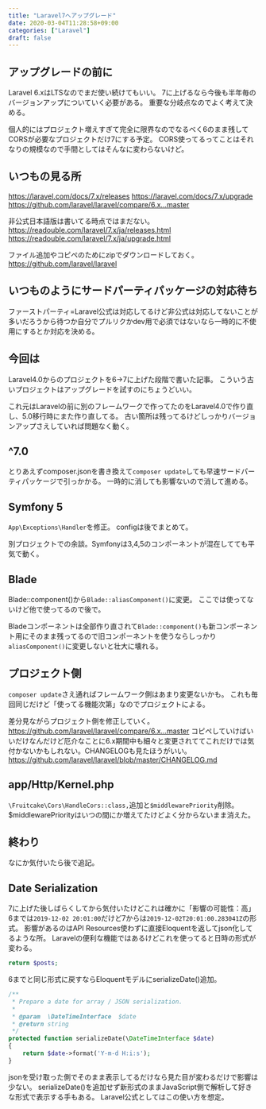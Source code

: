 ```yaml
---
title: "Laravel7へアップグレード"
date: 2020-03-04T11:28:58+09:00
categories: ["Laravel"]
draft: false
---
```


## アップグレードの前に
Laravel 6.xはLTSなのでまだ使い続けてもいい。
7に上げるなら今後も半年毎のバージョンアップについていく必要がある。
重要な分岐点なのでよく考えて決める。

個人的にはプロジェクト増えすぎて完全に限界なのでなるべく6のまま残してCORSが必要なプロジェクトだけ7にする予定。
CORS使ってるってことはそれなりの規模なので手間としてはそんなに変わらないけど。

## いつもの見る所
https://laravel.com/docs/7.x/releases
https://laravel.com/docs/7.x/upgrade
https://github.com/laravel/laravel/compare/6.x...master

非公式日本語版は書いてる時点ではまだない。
https://readouble.com/laravel/7.x/ja/releases.html
https://readouble.com/laravel/7.x/ja/upgrade.html

ファイル追加やコピペのためにzipでダウンロードしておく。
https://github.com/laravel/laravel

## いつものようにサードパーティパッケージの対応待ち
ファーストパーティ=Laravel公式は対応してるけど非公式は対応してないことが多いだろうから待つか自分でプルリクかdev用で必須ではないなら一時的に不使用にするとか対応を決める。

## 今回は
Laravel4.0からのプロジェクトを6→7に上げた段階で書いた記事。
こういう古いプロジェクトはアップグレードを試すのにちょうどいい。

これ元はLaravelの前に別のフレームワークで作ってたのをLaravel4.0で作り直し、5.0移行時にまた作り直してる。
古い箇所は残ってるけどしっかりバージョンアップさえしていれば問題なく動く。

## ^7.0
とりあえずcomposer.jsonを書き換えて`composer update`しても早速サードパーティパッケージで引っかかる。
一時的に消しても影響ないので消して進める。

## Symfony 5
`App\Exceptions\Handler`を修正。
configは後でまとめて。

別プロジェクトでの余談。Symfonyは3,4,5のコンポーネントが混在してても平気で動く。

## Blade
Blade::component()から`Blade::aliasComponent()`に変更。
ここでは使ってないけど他で使ってるので後で。

Bladeコンポーネントは全部作り直されて`Blade::component()`も新コンポーネント用にそのまま残ってるので旧コンポーネントを使うならしっかり`aliasComponent()`に変更しないと壮大に壊れる。

## プロジェクト側
`composer update`さえ通ればフレームワーク側はあまり変更ないかも。
これも毎回同じだけど「使ってる機能次第」なのでプロジェクトによる。

差分見ながらプロジェクト側を修正していく。
https://github.com/laravel/laravel/compare/6.x...master
コピペしていけばいいだけなんだけど厄介なことに6.x期間中も細々と変更されててこれだけでは気付かないかもしれない。CHANGELOGも見たほうがいい。
https://github.com/laravel/laravel/blob/master/CHANGELOG.md

## app/Http/Kernel.php
`\Fruitcake\Cors\HandleCors::class,`追加と`$middlewarePriority`削除。
$middlewarePriorityはいつの間にか増えてたけどよく分からないまま消えた。

## 終わり
なにか気付いたら後で追記。

## Date Serialization

7に上げた後しばらくしてから気付いたけどこれは確かに「影響の可能性：高」
6までは`2019-12-02 20:01:00`だけど7からは`2019-12-02T20:01:00.283041Z`の形式。
影響があるのはAPI Resources使わずに直接Eloquentを返してjson化してるような所。
Laravelの便利な機能ではあるけどこれを使ってると日時の形式が変わる。

```php
return $posts;
```

6までと同じ形式に戻すならEloquentモデルにserializeDate()追加。

```php
/**
 * Prepare a date for array / JSON serialization.
 *
 * @param  \DateTimeInterface  $date
 * @return string
 */
protected function serializeDate(\DateTimeInterface $date)
{
    return $date->format('Y-m-d H:i:s');
}
```

jsonを受け取った側でそのまま表示してるだけなら見た目が変わるだけで影響は少ない。
serializeDate()を追加せず新形式のままJavaScript側で解析して好きな形式で表示する手もある。
Laravel公式としてはこの使い方を想定。